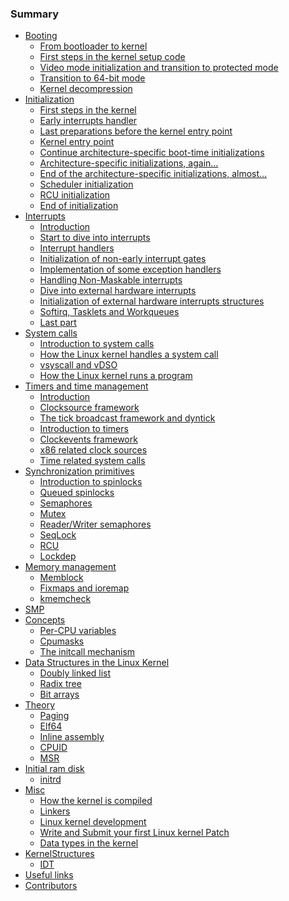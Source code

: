 ### Summary

* [Booting](Booting/README.md)
    * [From bootloader to kernel](Booting/linux-bootstrap-1.md)
    * [First steps in the kernel setup code](Booting/linux-bootstrap-2.md)
    * [Video mode initialization and transition to protected mode](Booting/linux-bootstrap-3.md)
    * [Transition to 64-bit mode](Booting/linux-bootstrap-4.md)
    * [Kernel decompression](Booting/linux-bootstrap-5.md)
* [Initialization](Initialization/README.md)
    * [First steps in the kernel](Initialization/linux-initialization-1.md)
    * [Early interrupts handler](Initialization/linux-initialization-2.md)
    * [Last preparations before the kernel entry point](Initialization/linux-initialization-3.md)
    * [Kernel entry point](Initialization/linux-initialization-4.md)
    * [Continue architecture-specific boot-time initializations](Initialization/linux-initialization-5.md)
    * [Architecture-specific initializations, again...](Initialization/linux-initialization-6.md)
    * [End of the architecture-specific initializations, almost...](Initialization/linux-initialization-7.md)
    * [Scheduler initialization](Initialization/linux-initialization-8.md)
    * [RCU initialization](Initialization/linux-initialization-9.md)
    * [End of initialization](Initialization/linux-initialization-10.md)
* [Interrupts](interrupts/README.md)
    * [Introduction](interrupts/interrupts-1.md)
    * [Start to dive into interrupts](interrupts/interrupts-2.md)
    * [Interrupt handlers](interrupts/interrupts-3.md)
    * [Initialization of non-early interrupt gates](interrupts/interrupts-4.md)
    * [Implementation of some exception handlers](interrupts/interrupts-5.md)
    * [Handling Non-Maskable interrupts](interrupts/interrupts-6.md)
    * [Dive into external hardware interrupts](interrupts/interrupts-7.md)
    * [Initialization of external hardware interrupts structures](interrupts/interrupts-8.md)
    * [Softirq, Tasklets and Workqueues](interrupts/interrupts-9.md)
    * [Last part](interrupts/interrupts-10.md)
* [System calls](SysCall/README.md)
    * [Introduction to system calls](SysCall/syscall-1.md)
    * [How the Linux kernel handles a system call](SysCall/syscall-2.md)
    * [vsyscall and vDSO](SysCall/syscall-3.md)
    * [How the Linux kernel runs a program](SysCall/syscall-4.md)
* [Timers and time management](Timers/README.md)
    * [Introduction](Timers/timers-1.md)
    * [Clocksource framework](Timers/timers-2.md)
    * [The tick broadcast framework and dyntick](Timers/timers-3.md)
    * [Introduction to timers](Timers/timers-4.md)
    * [Clockevents framework](Timers/timers-5.md)
    * [x86 related clock sources](Timers/timers-6.md)
    * [Time related system calls](Timers/timers-7.md)
* [Synchronization primitives](SyncPrim/README.md)
    * [Introduction to spinlocks](SyncPrim/sync-1.md)
    * [Queued spinlocks](SyncPrim/sync-2.md)
    * [Semaphores](SyncPrim/sync-3.md)
    * [Mutex](SyncPrim/sync-4.md)
    * [Reader/Writer semaphores](SyncPrim/sync-5.md)
    * [SeqLock](SyncPrim/sync-6.md)
    * [RCU]()
    * [Lockdep]()
* [Memory management](mm/README.md)
    * [Memblock](mm/linux-mm-1.md)
    * [Fixmaps and ioremap](mm/linux-mm-2.md)
    * [kmemcheck](mm/mm-3.md)
* [SMP]()
* [Concepts](Concepts/README.md)
    * [Per-CPU variables](Concepts/per-cpu.md)
    * [Cpumasks](Concepts/cpumask.md)
    * [The initcall mechanism](Concepts/initcall.md)
* [Data Structures in the Linux Kernel](DataStructures/README.md)
    * [Doubly linked list](DataStructures/dlist.md)
    * [Radix tree](DataStructures/radix-tree.md)
    * [Bit arrays](DataStructures/bitmap.md)
* [Theory](Theory/README.md)
    * [Paging](Theory/Paging.md)
    * [Elf64](Theory/ELF.md)
    * [Inline assembly](Theory/asm.md)
    * [CPUID]()
    * [MSR]()
* [Initial ram disk]()
   * [initrd]()
* [Misc](Misc/README.md)
    * [How the kernel is compiled](Misc/how_kernel_compiled.md)
    * [Linkers](Misc/linkers.md)
    * [Linux kernel development](Misc/contribute.md)
    * [Write and Submit your first Linux kernel Patch]()
    * [Data types in the kernel]()
* [KernelStructures](KernelStructures/README.md)
    * [IDT](KernelStructures/idt.md)    
* [Useful links](LINKS.md)
* [Contributors](contributors.md)
